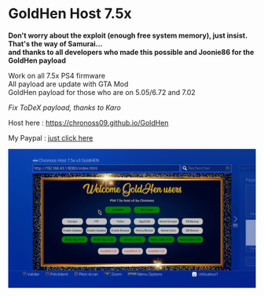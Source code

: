 # GoldHen Host 7.5x  

__Don't worry about the exploit (enough free system memory), just insist. That's the way of Samurai...  
and thanks to all developers who made this possible and Joonie86 for the GoldHen payload__

Work on all 7.5x PS4 firmware  
All payload are update with GTA Mod  
GoldHen payload for those who are on 5.05/6.72 and 7.02  

*Fix ToDeX payload, thanks to Karo*

Host here : https://chronoss09.github.io/GoldHen 

My Paypal : [just click here](https://www.paypal.com/paypalme/chronoss01)

![picture](https://github.com/chronoss09/GoldHen/blob/main/19700101015907.jpg)
